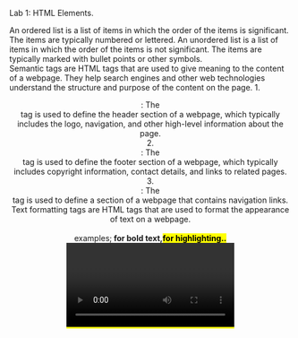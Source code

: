 Lab 1: HTML Elements.

An ordered list is a list of items in which the order of the items is significant. The items are typically numbered or lettered. 
An unordered list is a list of items in which the order of the items is not significant. The items are typically marked with bullet points or other symbols.<br>
Semantic tags are HTML tags that are used to give meaning to the content of a webpage. They help search engines and other web technologies understand the structure and purpose of the content on the page.
1.<header>: The <header> tag is used to define the header section of a webpage, which typically includes the logo, navigation, and other high-level information about the page.<br>
2.<footer>: The <footer> tag is used to define the footer section of a webpage, which typically includes copyright information, contact details, and links to related pages.<br>
3.<nav>: The <nav> tag is used to define a section of a webpage that contains navigation links.<br>
Text formatting tags are HTML tags that are used to format the appearance of text on a webpage.<br>\
examples;<b> for bold text,<mark>for highlighting..<br>
<img><video> are used to add picture and video in webpages<br>
An <iframe> tag is an HTML element that allows a webpage to embed another webpage within itself. It stands for "inline frame" and is used to display a separate webpage within the current one, using a window or frame-like structure.
